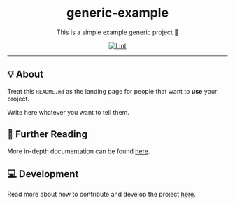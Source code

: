 <h1 align="center">generic-example</h1>

<div align="center">

This is a simple example generic project 👤

[![Lint](https://github.com/quickplates/generic-example/actions/workflows/lint.yaml/badge.svg)](https://github.com/quickplates/generic-example/actions/workflows/lint.yaml)

</div>

---

## 💡 About

Treat this `README.md` as the landing page for people
that want to **use** your project.

Write here whatever you want to tell them.

## 📄 Further Reading

More in-depth documentation can be found
[here](https://quickplates.github.io/generic-example/).

## 💻 Development

Read more about how to contribute and develop the project
[here](https://github.com/quickplates/generic-example/blob/main/CONTRIBUTING.md).
